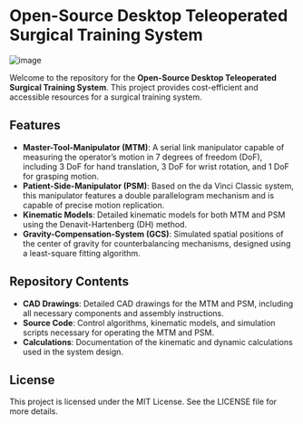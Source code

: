 # Open-Source Desktop Teleoperated Surgical Training System
![image](https://github.com/AW9920/osMDV/assets/76056168/466618e0-05de-4815-afaa-288cf0a57a3f)


Welcome to the repository for the **Open-Source Desktop Teleoperated Surgical Training System**. This project provides cost-efficient and accessible resources for a surgical training system.


## Features

- **Master-Tool-Manipulator (MTM)**: A serial link manipulator capable of measuring the operator’s motion in 7 degrees of freedom (DoF), including 3 DoF for hand translation, 3 DoF for wrist rotation, and 1 DoF for grasping motion.
- **Patient-Side-Manipulator (PSM)**: Based on the da Vinci Classic system, this manipulator features a double parallelogram mechanism and is capable of precise motion replication.
- **Kinematic Models**: Detailed kinematic models for both MTM and PSM using the Denavit-Hartenberg (DH) method.
- **Gravity-Compensation-System (GCS)**: Simulated spatial positions of the center of gravity for counterbalancing mechanisms, designed using a least-square fitting algorithm.

## Repository Contents

- **CAD Drawings**: Detailed CAD drawings for the MTM and PSM, including all necessary components and assembly instructions.
- **Source Code**: Control algorithms, kinematic models, and simulation scripts necessary for operating the MTM and PSM.
- **Calculations**: Documentation of the kinematic and dynamic calculations used in the system design.

## License
This project is licensed under the MIT License. See the LICENSE file for more details.
